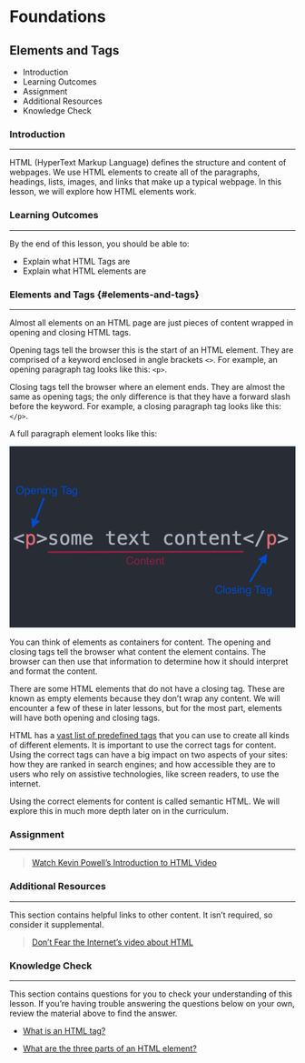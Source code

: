 # Foundations

## Elements and Tags

- Introduction
- Learning Outcomes
- Assignment
- Additional Resources
- Knowledge Check

### Introduction

---

HTML (HyperText Markup Language) defines the structure and content of webpages. We use HTML elements to create all of the paragraphs, headings, lists, images, and links that make up a typical webpage. In this lesson, we will explore how HTML elements work.

### Learning Outcomes

---

By the end of this lesson, you should be able to:

- Explain what HTML Tags are
- Explain what HTML elements are

### Elements and Tags {#elements-and-tags}

---

Almost all elements on an HTML page are just pieces of content wrapped in opening and closing HTML tags.

Opening tags tell the browser this is the start of an HTML element. They are comprised of a keyword enclosed in angle brackets `<>`. For example, an opening paragraph tag looks like this: `<p>`.

Closing tags tell the browser where an element ends. They are almost the same as opening tags; the only difference is that they have a forward slash before the keyword. For example, a closing paragraph tag looks like this: `</p>`.

A full paragraph element looks like this:

[![Elements Diagram](./img/element-diagram.png)](#element-diagram)

You can think of elements as containers for content. The opening and closing tags tell the browser what content the element contains. The browser can then use that information to determine how it should interpret and format the content.

There are some HTML elements that do not have a closing tag. These are known as empty elements because they don’t wrap any content. We will encounter a few of these in later lessons, but for the most part, elements will have both opening and closing tags.

HTML has a [vast list of predefined tags](https://developer.mozilla.org/en-US/docs/Web/HTML/Element) that you can use to create all kinds of different elements. It is important to use the correct tags for content. Using the correct tags can have a big impact on two aspects of your sites: how they are ranked in search engines; and how accessible they are to users who rely on assistive technologies, like screen readers, to use the internet.

Using the correct elements for content is called semantic HTML. We will explore this in much more depth later on in the curriculum.

### Assignment

---

> [Watch Kevin Powell’s Introduction to HTML Video](https://www.youtube.com/watch?v=LGQuIIv2RVA&list=PL4-IK0AVhVjM0xE0K2uZRvsM7LkIhsPT-)

### Additional Resources

---

This section contains helpful links to other content. It isn’t required, so consider it supplemental.

> [Don’t Fear the Internet’s video about HTML](http://www.dontfeartheinternet.com/02-html)

### Knowledge Check

---

This section contains questions for you to check your understanding of this lesson. If you’re having trouble answering the questions below on your own, review the material above to find the answer.

- [What is an HTML tag?](https://husnimubarok.github.io/js/html/#elements-and-tags)

- [What are the three parts of an HTML element?](./img/element-diagram.png)

